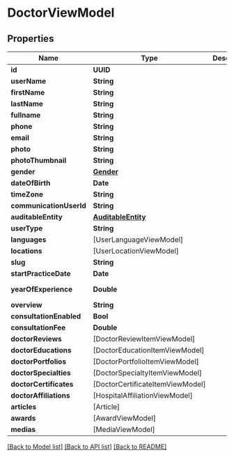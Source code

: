 # DoctorViewModel

## Properties
Name | Type | Description | Notes
------------ | ------------- | ------------- | -------------
**id** | **UUID** |  | [optional] 
**userName** | **String** |  | [optional] 
**firstName** | **String** |  | [optional] 
**lastName** | **String** |  | [optional] 
**fullname** | **String** |  | [optional] 
**phone** | **String** |  | [optional] 
**email** | **String** |  | [optional] 
**photo** | **String** |  | [optional] 
**photoThumbnail** | **String** |  | [optional] 
**gender** | [**Gender**](Gender.md) |  | [optional] 
**dateOfBirth** | **Date** |  | [optional] 
**timeZone** | **String** |  | [optional] 
**communicationUserId** | **String** |  | [optional] 
**auditableEntity** | [**AuditableEntity**](AuditableEntity.md) |  | [optional] 
**userType** | **String** |  | [optional] 
**languages** | [UserLanguageViewModel] |  | [optional] 
**locations** | [UserLocationViewModel] |  | [optional] 
**slug** | **String** |  | [optional] 
**startPracticeDate** | **Date** |  | [optional] 
**yearOfExperience** | **Double** |  | [optional] [readonly] 
**overview** | **String** |  | [optional] 
**consultationEnabled** | **Bool** |  | [optional] 
**consultationFee** | **Double** |  | [optional] 
**doctorReviews** | [DoctorReviewItemViewModel] |  | [optional] 
**doctorEducations** | [DoctorEducationItemViewModel] |  | [optional] 
**doctorPortfolios** | [DoctorPortfolioItemViewModel] |  | [optional] 
**doctorSpecialties** | [DoctorSpecialtyItemViewModel] |  | [optional] 
**doctorCertificates** | [DoctorCertificateItemViewModel] |  | [optional] 
**doctorAffiliations** | [HospitalAffiliationViewModel] |  | [optional] 
**articles** | [Article] |  | [optional] 
**awards** | [AwardViewModel] |  | [optional] 
**medias** | [MediaViewModel] |  | [optional] 

[[Back to Model list]](../README.md#documentation-for-models) [[Back to API list]](../README.md#documentation-for-api-endpoints) [[Back to README]](../README.md)


